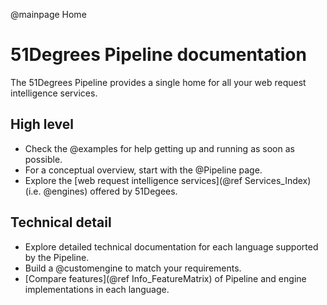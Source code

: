 @mainpage Home

# 51Degrees Pipeline documentation

The 51Degrees Pipeline provides a single home for all your web request intelligence services.

## High level

* Check the @examples for help getting up and running as soon as possible.
* For a conceptual overview, start with the @Pipeline page. 
* Explore the [web request intelligence services](@ref Services_Index) (i.e. @engines) offered by 51Degees.

## Technical detail

* Explore detailed technical documentation for each language supported by the Pipeline.
* Build a @customengine to match your requirements.
* [Compare features](@ref Info_FeatureMatrix) of Pipeline and engine implementations in each language.

